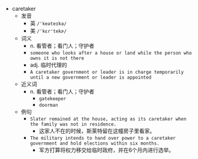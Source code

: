 - caretaker
  - 发音
    - 英 `/'keəteɪkə/`
    - 美 `/'kɛr'tekɚ/`
  - 词义
    - n. 看管者；看门人；守护者
    - `someone who looks after a house or land while the person who owns it is not there`
    - adj. 临时代理的
    - `A caretaker government or leader is in charge temporarily until a new government or leader is appointed`
  - 近义词
    - n. 看管者；看门人；守护者
      - `gatekeeper`
      - `doorman`
  - 例句
    - `Slater remained at the house, acting as its caretaker when the family was not in residence.`
      - 这家人不在的时候，斯莱特留在这幢房子里看家。
    - `The military intends to hand over power to a caretaker government and hold elections within six months.`
      - 军方打算将权力移交给临时政府，并在6个月内进行选举。

